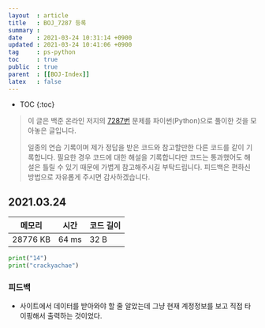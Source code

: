 ```yaml
---
layout  : article
title   : BOJ_7287 등록
summary : 
date    : 2021-03-24 10:31:14 +0900
updated : 2021-03-24 10:41:06 +0900
tag     : ps-python
toc     : true
public  : true
parent  : [[BOJ-Index]]
latex   : false
---
```

* TOC
{:toc}

> 이 글은 백준 온라인 저지의 [7287번](https://www.acmicpc.net/problem/7287) 문제를 파이썬(Python)으로 풀이한 것을 모아놓은 글입니다.
>
> 일종의 연습 기록이며 제가 정답을 받은 코드와 참고할만한 다른 코드를 같이 기록합니다. 필요한 경우 코드에 대한 해설을 기록합니다만 코드는 통과했어도 해설은 틀릴 수 있기 때문에 가볍게 참고해주시길 부탁드립니다. 피드백은 편하신 방법으로 자유롭게 주시면 감사하겠습니다.

## 2021.03.24

| 메모리    | 시간  | 코드 길이 |
| --------- | ----- | --------- |
| 28776 KB  | 64 ms | 32 B      |

```python
print("14")
print("crackyachae")
```

### 피드백

* 사이트에서 데이터를 받아와야 할 줄 알았는데 그냥 현재 계정정보를 보고 직접 타이핑해서 출력하는 것이었다.
